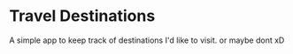 # Travel Destinations

A simple app to keep track of destinations I'd like to visit.
or maybe dont xD